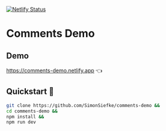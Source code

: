 [![Netlify Status](https://api.netlify.com/api/v1/badges/5f4bda01-5412-417a-8722-7e29d04716d0/deploy-status)](https://app.netlify.com/sites/comments-demo/deploys)

# Comments Demo

<!-- ![Demo](./demo.png) -->

## Demo

https://comments-demo.netlify.app 👈

## Quickstart 🚀

```sh
git clone https://github.com/SimonSiefke/comments-demo &&
cd comments-demo &&
npm install &&
npm run dev
```

